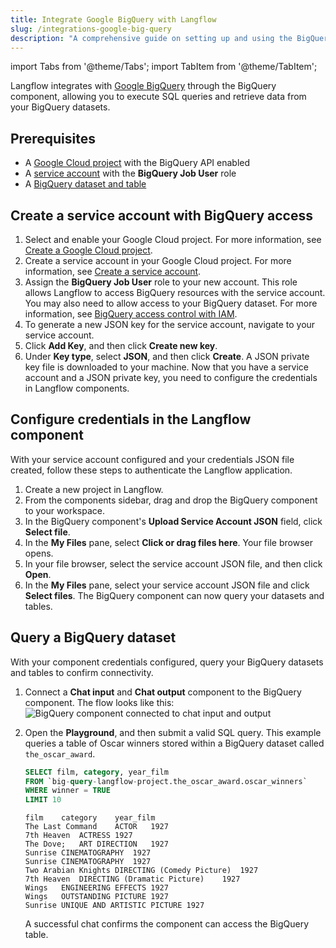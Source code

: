 ```yaml
---
title: Integrate Google BigQuery with Langflow
slug: /integrations-google-big-query
description: "A comprehensive guide on setting up and using the BigQuery component in Langflow to execute SQL queries on Google BigQuery."
---
```


import Tabs from '@theme/Tabs';
import TabItem from '@theme/TabItem';

Langflow integrates with [Google BigQuery](https://cloud.google.com/bigquery) through the BigQuery component, allowing you to execute SQL queries and retrieve data from your BigQuery datasets.

## Prerequisites

* A [Google Cloud project](https://developers.google.com/workspace/guides/create-project) with the BigQuery API enabled
* A [service account](https://developers.google.com/workspace/guides/create-credentials#service-account) with the **BigQuery Job User** role
* A [BigQuery dataset and table](https://cloud.google.com/bigquery/docs/datasets-intro)

## Create a service account with BigQuery access

1. Select and enable your Google Cloud project.
For more information, see [Create a Google Cloud project](https://developers.google.com/workspace/guides/create-project).
2. Create a service account in your Google Cloud project.
For more information, see [Create a service account](https://developers.google.com/workspace/guides/create-credentials#service-account).
3. Assign the **BigQuery Job User** role to your new account.
This role allows Langflow to access BigQuery resources with the service account.
You may also need to allow access to your BigQuery dataset.
For more information, see [BigQuery access control with IAM](https://cloud.google.com/bigquery/docs/access-control).
4. To generate a new JSON key for the service account, navigate to your service account.
5. Click **Add Key**, and then click **Create new key**.
6. Under **Key type**, select **JSON**, and then click **Create**.
A JSON private key file is downloaded to your machine.
Now that you have a service account and a JSON private key, you need to configure the credentials in Langflow components.

## Configure credentials in the Langflow component

With your service account configured and your credentials JSON file created, follow these steps to authenticate the Langflow application.

1. Create a new project in Langflow.
2. From the components sidebar, drag and drop the BigQuery component to your workspace.
3. In the BigQuery component's **Upload Service Account JSON** field, click **Select file**.
4. In the **My Files** pane, select **Click or drag files here**.
Your file browser opens.
5. In your file browser, select the service account JSON file, and then click **Open**.
6. In the **My Files** pane, select your service account JSON file and click **Select files**.
The BigQuery component can now query your datasets and tables.

## Query a BigQuery dataset

With your component credentials configured, query your BigQuery datasets and tables to confirm connectivity.

1. Connect a **Chat input** and **Chat output** component to the BigQuery component.
The flow looks like this:
![BigQuery component connected to chat input and output](/img/google/integrations-bigquery.png)
2. Open the **Playground**, and then submit a valid SQL query.
This example queries a table of Oscar winners stored within a BigQuery dataset called `the_oscar_award`.
    <Tabs>
      <TabItem value="sql query" label="SQL query" default>

    ```sql
    SELECT film, category, year_film
    FROM `big-query-langflow-project.the_oscar_award.oscar_winners`
    WHERE winner = TRUE
    LIMIT 10
    ```

      </TabItem>
      <TabItem value="result" label="Result">

    ```text
    film	category	year_film
    The Last Command	ACTOR	1927
    7th Heaven	ACTRESS	1927
    The Dove;	ART DIRECTION	1927
    Sunrise	CINEMATOGRAPHY	1927
    Sunrise	CINEMATOGRAPHY	1927
    Two Arabian Knights	DIRECTING (Comedy Picture)	1927
    7th Heaven	DIRECTING (Dramatic Picture)	1927
    Wings	ENGINEERING EFFECTS	1927
    Wings	OUTSTANDING PICTURE	1927
    Sunrise	UNIQUE AND ARTISTIC PICTURE	1927
    ```
      </TabItem>
    </Tabs>

    A successful chat confirms the component can access the BigQuery table.

